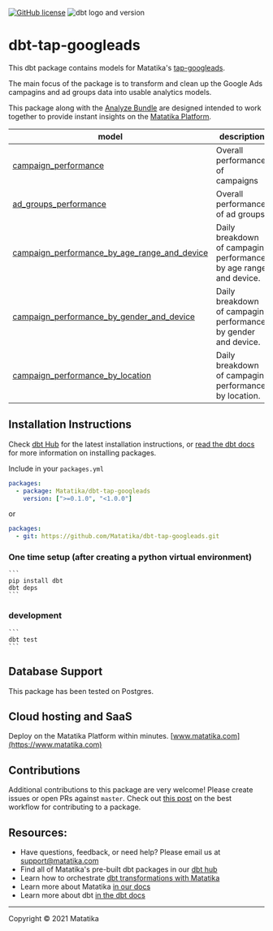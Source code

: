 <a href="https://github.com/Matatika/dbt-tap-googleads/blob/master/LICENSE"><img alt="GitHub license" src="https://img.shields.io/github/license/Matatika/dbt-tap-googleads"></a> ![dbt logo and version](https://img.shields.io/static/v1?logo=dbt&label=dbt-version&message=[%3E=0.20.x;%3C=1.0.0]&color=orange)


# dbt-tap-googleads
This dbt package contains models for Matatika's [tap-googleads](https://github.com/Matatika/tap-googleads).

The main focus of the package is to transform and clean up the Google Ads campagins and ad groups data into usable analytics models.

This package along with the [Analyze Bundle](https://github.com/Matatika/analyze-googleads) are designed intended to work together to provide instant insights on the [Matatika Platform](https://www.matatika.com).

| **model**              | **description** |
| ---------------------- | ------------------------------------------------------------- |
| [campaign_performance](models/base/campaign_performance.sql) | Overall performance of campaigns |
| [ad_groups_performance](models/base/ad_groups_performance.sql) | Overall performance of ad groups |
| [campaign_performance_by_age_range_and_device](models/base/campaign_performance_by_age_range_and_device) | Daily breakdown of campagin performance, by age range and device. |
| [campaign_performance_by_gender_and_device](models/base/campaign_performance_by_gender_and_device) | Daily breakdown of campagin performance, by gender and device. |
| [campaign_performance_by_location](models/base/campaign_performance_by_location) | Daily breakdown of campagin performance, by location. |


## Installation Instructions
Check [dbt Hub](https://hub.getdbt.com/) for the latest installation instructions, or [read the dbt docs](https://docs.getdbt.com/docs/package-management) for more information on installing packages.

Include in your `packages.yml`
```yaml
packages:
  - package: Matatika/dbt-tap-googleads
    version: [">=0.1.0", "<1.0.0"]
```
or
```yaml
packages:
  - git: https://github.com/Matatika/dbt-tap-googleads.git
```

### One time setup (after creating a python virtual environment)

    ```
    pip install dbt
    dbt deps
    ```

### development

    ```
    dbt test
    ```

## Database Support
This package has been tested on Postgres.

## Cloud hosting and SaaS
Deploy on the Matatika Platform within minutes. [www.matatika.com](https://www.matatika.com)

## Contributions

Additional contributions to this package are very welcome! Please create issues
or open PRs against `master`. Check out 
[this post](https://discourse.getdbt.com/t/contributing-to-a-dbt-package/657) 
on the best workflow for contributing to a package.

## Resources:
- Have questions, feedback, or need help? Please email us at support@matatika.com
- Find all of Matatika's pre-built dbt packages in our [dbt hub](https://hub.getdbt.com/Matatika/)
- Learn how to orchestrate [dbt transformations with Matatika](https://www.matatika.com/docs/getting-started/)
- Learn more about Matatika [in our docs](https://www.matatika.com/docs/introduction)
- Learn more about dbt [in the dbt docs](https://docs.getdbt.com/docs/introduction)

---

Copyright &copy; 2021 Matatika
